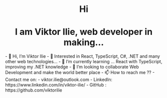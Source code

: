 <h1 align="center">Hi</h1>
<h1 align="center"> I am Viktor Ilie, web developer in making...</h1>
- 👋 Hi, I’m Viktor Ilie
- 👀 Interested in  React, TypeScript, C#, .NET and many other web technologies...
- 🌱 I’m currently learning ... React with TypeScript, improving my .NET knowledge
- 💞️ I’m looking to collaborate Web Development and make the world better place
- 📫 How to reach me ??
- Contact me on:
- viktor.ilie@outlook.com
- LinkedIn: https://www.linkedin.com/in/viktor-ilie/
- GitHub : https://github.com/viktorilie 
